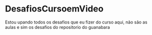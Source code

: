 # DesafiosCursoemVideo

Estou upando todos os desafios que eu fizer do curso aqui, não são as aulas e sim os desafios do repositorio do guanabara
